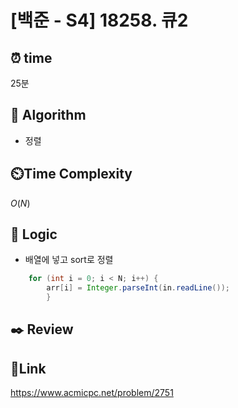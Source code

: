# [백준 - S4] 18258. 큐2

## ⏰ **time**

25분

## :pushpin: **Algorithm**

- 정렬

## ⏲️**Time Complexity**

$O(N)$

## :round_pushpin: **Logic**
- 배열에 넣고 sort로 정렬

```java
	for (int i = 0; i < N; i++) {
        arr[i] = Integer.parseInt(in.readLine());
        }
```

## :black_nib: **Review**


## 📡**Link**

https://www.acmicpc.net/problem/2751
